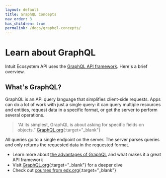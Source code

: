 ```yaml
---
layout: default
title: GraphQL Concepts
nav_order: 3
has_children: true
permalink: /docs/graphql-concepts/
---
```


# Learn about GraphQL

Intuit Ecosystem API uses the [GraphQL API framework](https://graphql.org/). Here's a brief overview.

## What's GraphQL?

GraphQL is an API query language that simplifies client-side requests. Apps can do a lot of work with just a single query: it can query multiple resources and entities, request data in a specific format, or get the server to perform several operations. 

> “At its simplest, GraphQL is about asking for specific fields on objects.” [GraphQL.org](https://graphql.org){:target="_blank"}

All queries go to a single endpoint on the server. The server parses queries and only returns the requested data in the requested format. 

* Learn more about [the advantages of GraphQL](./graphql-benefits/) and what makes it a great API framework
* Visit [GraphQL.org](https://graphql.org/){:target="_blank"} for a deeper dive
* Check out [courses from edx.org](https://www.edx.org/course/exploring-graphql-a-query-language-for-apis){:target="_blank"}

